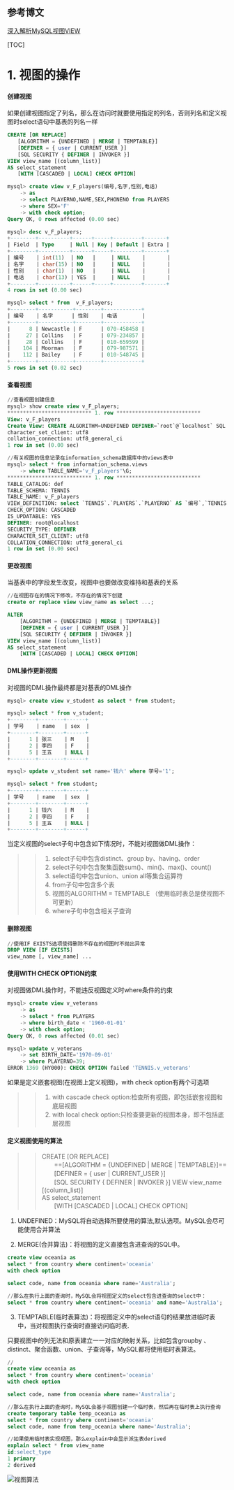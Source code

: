 ## 参考博文
[深入解析MySQL视图VIEW](https://www.cnblogs.com/geaozhang/p/6792369.html)

[TOC]



# 1. 视图的操作
#### 创建视图
如果创建视图指定了列名，那么在访问时就要使用指定的列名，否则列名和定义视图时select语句中基表的列名一样
```SQL
CREATE [OR REPLACE]   
　　[ALGORITHM = {UNDEFINED | MERGE | TEMPTABLE}]  
　　[DEFINER = { user | CURRENT_USER }]  
　　[SQL SECURITY { DEFINER | INVOKER }]
VIEW view_name [(column_list)]  
AS select_statement  
　　[WITH [CASCADED | LOCAL] CHECK OPTION]

mysql> create view v_F_players(编号,名字,性别,电话)
    -> as
    -> select PLAYERNO,NAME,SEX,PHONENO from PLAYERS
    -> where SEX='F'
    -> with check option;
Query OK, 0 rows affected (0.00 sec)

mysql> desc v_F_players;
+--------+----------+------+-----+---------+-------+
| Field  | Type     | Null | Key | Default | Extra |
+--------+----------+------+-----+---------+-------+
| 编号    | int(11)  | NO   |     | NULL    |       |
| 名字    | char(15) | NO   |     | NULL    |       |
| 性别    | char(1)  | NO   |     | NULL    |       |
| 电话    | char(13) | YES  |     | NULL    |       |
+--------+----------+------+-----+---------+-------+
4 rows in set (0.00 sec)

mysql> select * from  v_F_players;
+--------+-----------+--------+------------+
| 编号    | 名字      | 性别    | 电话        |
+--------+-----------+--------+------------+
|      8 | Newcastle | F      | 070-458458 |
|     27 | Collins   | F      | 079-234857 |
|     28 | Collins   | F      | 010-659599 |
|    104 | Moorman   | F      | 079-987571 |
|    112 | Bailey    | F      | 010-548745 |
+--------+-----------+--------+------------+
5 rows in set (0.02 sec)
```
#### 查看视图
```SQL
//查看视图创建信息
mysql> show create view v_F_players;
*************************** 1. row ***************************
View: v_F_players
Create View: CREATE ALGORITHM=UNDEFINED DEFINER=`root`@`localhost` SQL SECURITY DEFINER VIEW `v_F_players` AS select `PLAYERS`.`PLAYERNO` AS `编号`,`PLAYERS`.`NAME` AS `名字`,`PLAYERS`.`SEX` AS `性别`,`PLAYERS`.`PHONENO` AS `电话` from `PLAYERS` where (`PLAYERS`.`SEX` = 'F') WITH CASCADED CHECK OPTION
character_set_client: utf8
collation_connection: utf8_general_ci
1 row in set (0.00 sec)

//有关视图的信息记录在information_schema数据库中的views表中
mysql> select * from information_schema.views 
    -> where TABLE_NAME='v_F_players'\G;
*************************** 1. row ***************************
TABLE_CATALOG: def
TABLE_SCHEMA: TENNIS
TABLE_NAME: v_F_players
VIEW_DEFINITION: select `TENNIS`.`PLAYERS`.`PLAYERNO` AS `编号`,`TENNIS`.`PLAYERS`.`NAME` AS `名字`,`TENNIS`.`PLAYERS`.`SEX` AS `性别`,`TENNIS`.`PLAYERS`.`PHONENO` AS `电话` from `TENNIS`.`PLAYERS` where (`TENNIS`.`PLAYERS`.`SEX` = 'F')
CHECK_OPTION: CASCADED
IS_UPDATABLE: YES
DEFINER: root@localhost
SECURITY_TYPE: DEFINER
CHARACTER_SET_CLIENT: utf8
COLLATION_CONNECTION: utf8_general_ci
1 row in set (0.00 sec) 
```

#### 更改视图
当基表中的字段发生改变，视图中也要做改变维持和基表的关系
```SQL
//在视图存在的情况下修改，不存在的情况下创建
create or replace view view_name as select ...;

ALTER
    [ALGORITHM = {UNDEFINED | MERGE | TEMPTABLE}]
    [DEFINER = { user | CURRENT_USER }]
    [SQL SECURITY { DEFINER | INVOKER }]
VIEW view_name [(column_list)]
AS select_statement
    [WITH [CASCADED | LOCAL] CHECK OPTION]
```

#### DML操作更新视图
对视图的DML操作最终都是对基表的DML操作
```SQL
mysql> create view v_student as select * from student;

mysql> select * from v_student;
+--------+--------+------+
| 学号    | name   | sex  |
+--------+--------+------+
|      1 | 张三    | M    |
|      2 | 李四    | F    |
|      5 | 王五    | NULL |
+--------+--------+------+

mysql> update v_student set name='钱六' where 学号='1';

mysql> select * from student;
+--------+--------+------+
| 学号    | name   | sex  |
+--------+--------+------+
|      1 | 钱六    | M    |
|      2 | 李四    | F    |
|      5 | 王五    | NULL |
+--------+--------+------+
```
当定义视图的select子句中包含如下情况时，不能对视图做DML操作：
>>1. select子句中包含distinct、group by、having、order
>>2. select子句中包含聚集函数sum()、min()、max()、count()
>>3. select语句中包含union、union all等集合运算符
>>4. from子句中包含多个表
>>5. 视图的ALGORITHM = TEMPTABLE （使用临时表总是使视图不可更新）
>>6. where子句中包含相关子查询

#### 删除视图
```SQL
//使用IF EXISTS选项使得删除不存在的视图时不抛出异常
DROP VIEW [IF EXISTS]   
view_name [, view_name] ...
```

#### 使用WITH CHECK OPTION约束 
对视图做DML操作时，不能违反视图定义时where条件的约束
```SQL
mysql> create view v_veterans
    -> as
    -> select * from PLAYERS
    -> where birth_date < '1960-01-01'
    -> with check option;
Query OK, 0 rows affected (0.01 sec)

mysql> update v_veterans
    -> set BIRTH_DATE='1970-09-01'
    -> where PLAYERNO=39;
ERROR 1369 (HY000): CHECK OPTION failed 'TENNIS.v_veterans'
```
如果是定义嵌套视图(在视图上定义视图)，with check option有两个可选项
>>1. with cascade check option:检查所有视图，即包括嵌套视图和底层视图
>>2. with local check option:只检查要更新的视图本身，即不包括底层视图

#### 定义视图使用的算法
>>CREATE [OR REPLACE]   
　　==[ALGORITHM = {UNDEFINED | MERGE | TEMPTABLE}]==
　　[DEFINER = { user | CURRENT_USER }]  
　　[SQL SECURITY { DEFINER | INVOKER }]
VIEW view_name [(column_list)]  
AS select_statement  
　　[WITH [CASCADED | LOCAL] CHECK OPTION]

1. UNDEFINED：MySQL将自动选择所要使用的算法,默认选项。MySQL会尽可能使用合并算法


2. MERGE(合并算法)：将视图的定义直接包含进查询的SQL中。
```SQL
create view oceania as
select * from country where continent='oceania'
with check option

select code, name from oceania where name='Australia';

//那么在执行上面的查询时，MySQL会将视图定义的select包含进查询的select中：
select * from country where continent='oceania' and name='Australia';
```

3. TEMPTABLE(临时表算法)：将视图定义中的select语句的结果放进临时表中，当对视图执行查询时直接访问临时表.

只要视图中的列无法和原表建立一一对应的映射关系，比如包含groupby 、distinct、聚合函数、union、子查询等，MySQL都将使用临时表算法。
```SQL
//
create view oceania as
select * from country where continent='oceania'
with check option

select code, name from oceania where name='Australia';

//那么在执行上面的查询时，MySQL会基于视图创建一个临时表，然后再在临时表上执行查询
create temporary table temp_oceania as
select * from country where continent='oceania'
select code, name from temp_oceania where name='Australia';

//如果使用临时表实现视图，那么explain中会显示派生表derived
explain select * from view_name
id:select_type
1 primary
2 derived
```
![视图算法](./pic/高性能mysql/MySQL高级特性_视图算法.jpeg)